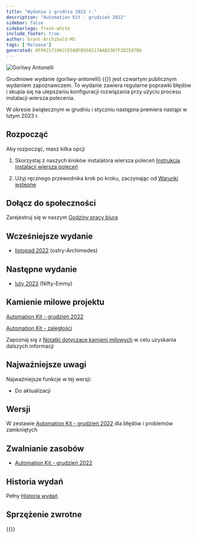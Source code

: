 ```yaml
---
title: "Wydanie z grudnia 2022 r."
description: "Automation Kit - grudzień 2022"
sidebar: false
sidebarlogo: fresh-white
include_footer: true
author: Grant-Archibald-MS
tags: ['Release']
generated: 0F99217106CCE588FB560217AAB3307F2D2587B6
---
```


![Gorliwy Antonelli](/images/zealous-antonelli.png)

Grudniowe wydanie (gorliwy-antonelli) {{<product-name>}} jest czwartym publicznym wydaniem zapoznawczem. To wydanie zawiera regularne poprawki błędów i skupia się na ulepszaniu konfiguracji rozwiązania przy użyciu procesu instalacji wiersza polecenia.

W okresie świątecznym w grudniu i styczniu następna premiera nastąpi w lutym 2023 r.

## Rozpocząć

Aby rozpocząć, masz kilka opcji

1. Skorzystaj z naszych kroków instalatora wiersza poleceń [Instrukcja instalacji wiersza poleceń](/pl/get-started/install)

1. Użyj ręcznego przewodnika krok po kroku, zaczynając od [Warunki wstępne](https://learn.microsoft.com/power-automate/guidance/automation-kit/setup/prerequisites)

## Dołącz do społeczności

Zarejestruj się w naszym [Godziny pracy biura](/pl/office-hours)

## Wcześniejsze wydanie

- [listopad 2022](/pl/releases/november-2022) (ostry-Archimedes)

## Następne wydanie

- [luty 2023](/pl/releases/february-2023) (Nifty-Emmy)

## Kamienie milowe projektu

[Automation Kit - grudzień 2022](https://github.com/orgs/microsoft/projects/486/views/5)

[Automation Kit - zaległości](https://github.com/orgs/microsoft/projects/486/views/1)

Zapoznaj się z [Notatki dotyczące kamieni milowych](/pl/releases/milestones) w celu uzyskania dalszych informacji

## Najważniejsze uwagi

Najważniejsze funkcje w tej wersji:

- Do aktualizacji

## Wersji

W zestawie [Automation Kit - grudzień 2022](https://github.com/microsoft/powercat-automation-kit/releases/tag/AutomationKit-December2022) dla błędów i problemów zamkniętych

## Zwalnianie zasobów

- [Automation Kit - grudzień 2022](https://github.com/microsoft/powercat-automation-kit/releases/tag/AutomationKit-December2022)

## Historia wydań

Pełny [Historia wydań](/pl/releases)

## Sprzężenie zwrotne

{{<questions name="/content/pl/releases/december-2022.json" completed="Dziękujemy za przekazanie opinii" showNavigationButtons="false" locale="pl">}}

